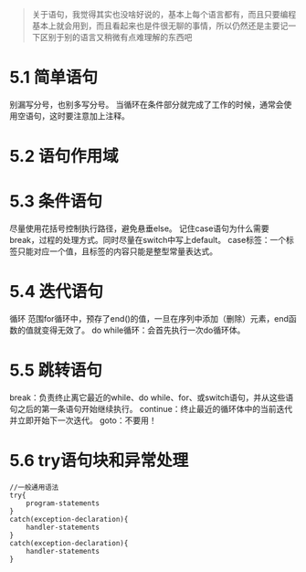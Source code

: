> 关于语句，我觉得其实也没啥好说的，基本上每个语言都有，而且只要编程基本上就会用到，而且看起来也是件很无聊的事情，所以仍然还是主要记一下区别于别的语言又稍微有点难理解的东西吧         

# 5.1 简单语句
别漏写分号，也别多写分号。
当循环在条件部分就完成了工作的时候，通常会使用空语句，这时要注意加上注释。
# 5.2 语句作用域
# 5.3 条件语句
尽量使用花括号控制执行路径，避免悬垂else。
记住case语句为什么需要break，过程的处理方式。同时尽量在switch中写上default。
case标签：一个标签只能对应一个值，且标签的内容只能是整型常量表达式。
# 5.4 迭代语句
循环
范围for循环中，预存了end()的值，一旦在序列中添加（删除）元素，end函数的值就变得无效了。
do while循环：会首先执行一次do循环体。
# 5.5 跳转语句
break：负责终止离它最近的while、do while、for、或switch语句，并从这些语句之后的第一条语句开始继续执行。
continue：终止最近的循环体中的当前迭代并立即开始下一次迭代。
goto：不要用！
# 5.6 try语句块和异常处理
```
//一般通用语法
try{
    program-statements
}
catch(exception-declaration){
    handler-statements
}
catch(exception-declaration){
    handler-statements
}
```
